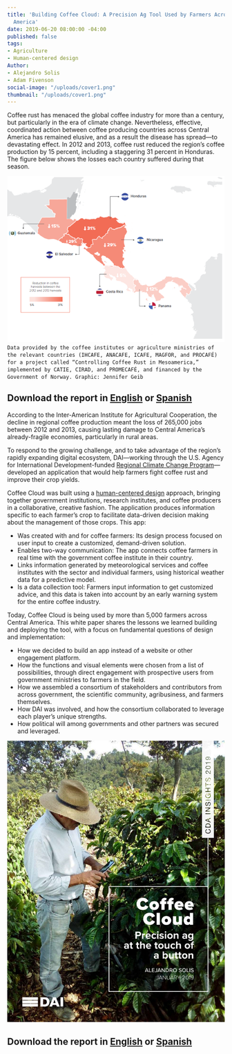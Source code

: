 ```yaml
---
title: 'Building Coffee Cloud: A Precision Ag Tool Used by Farmers Across Central
  America'
date: 2019-06-20 08:00:00 -04:00
published: false
tags:
- Agriculture
- Human-centered design
Author:
- Alejandro Solis
- Adam Fivenson
social-image: "/uploads/cover1.png"
thumbnail: "/uploads/cover1.png"
---
```


Coffee rust has menaced the global coffee industry for more than a century, but particularly in the era of climate change. Nevertheless, effective, coordinated action between coffee producing countries across Central America has remained elusive, and as a result the disease has spread—to devastating effect. In 2012 and 2013, coffee rust reduced the region’s coffee production by 15 percent, including a staggering 31 percent in Honduras. The figure below shows the losses each country suffered during that season. 

![chart image-658d85.PNG](/uploads/chart%20image-658d85.PNG)`Data provided by the coffee institutes or agriculture ministries of the relevant countries (IHCAFE, ANACAFE, ICAFE, MAGFOR, and PROCAFÉ) for a project called “Controlling Coffee Rust in Mesoamerica,” implemented by CATIE, CIRAD, and PROMECAFÉ, and financed by the Government of Norway. Graphic: Jennifer Geib`

## Download the report in [English](https://assetify-dai.com/pdfs/digital-coffee-cloud-eng.pdf) or [Spanish](https://assetify-dai.com/pdfs/digital-coffee-cloud-esp.pdf)

According to the Inter-American Institute for Agricultural Cooperation, the decline in regional coffee production meant the loss of 265,000 jobs between 2012 and 2013, causing lasting damage to Central America’s already-fragile economies, particularly in rural areas.

To respond to the growing challenge, and to take advantage of the region’s rapidly expanding digital ecosystem, DAI—working through the U.S. Agency for International Development-funded [Regional Climate Change Program](https://www.dai.com/our-work/projects/usaid-central-america-regional-climate-change-program-rccp-programa-regional-de)—developed an application that would help farmers fight coffee rust and improve their crop yields.

Coffee Cloud was built using a [human-centered design](https://dai-global-digital.com/dai-launches-human-centered-design-whitepaper.html) approach, bringing together government institutions, research institutes, and coffee producers in a collaborative, creative fashion. The application produces information specific to each farmer’s crop to facilitate data-driven decision making about the management of those crops. This app:
* Was created with and for coffee farmers: Its design process focused on user input to create a customized, demand-driven solution.
* Enables two-way communication: The app connects coffee farmers in real time with the government coffee institute in their country.
* Links information generated by meteorological services and coffee institutes with the sector and individual farmers, using historical weather data for a predictive model.
* Is a data collection tool: Farmers input information to get customized advice, and this data is taken into account by an early warning system for the entire coffee industry.

Today, Coffee Cloud is being used by more than 5,000 farmers across Central America. This white paper shares the lessons we learned building and deploying the tool, with a focus on fundamental questions of design and implementation:
* How we decided to build an app instead of a website or other engagement platform.
* How the functions and visual elements were chosen from a list of possibilities, through direct engagement with prospective users from government ministries to farmers in the field.
* How we assembled a consortium of stakeholders and contributors from across government, the scientific community, agribusiness, and farmers themselves. 
* How DAI was involved, and how the consortium collaborated to leverage each player’s unique strengths.
* How political will among governments and other partners was secured and leveraged.  

![cover1.png](/uploads/cover1.png)

## Download the report in [English](https://assetify-dai.com/pdfs/digital-coffee-cloud-eng.pdf) or [Spanish](https://assetify-dai.com/pdfs/digital-coffee-cloud-esp.pdf)